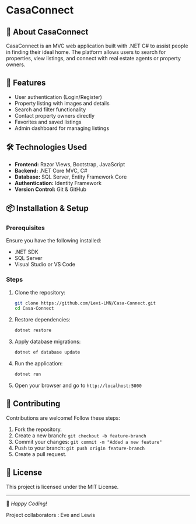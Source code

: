 ﻿# CasaConnect

## 🏡 About CasaConnect

CasaConnect is an MVC web application built with .NET C# to assist people in finding their ideal home. The platform allows users to search for properties, view listings, and connect with real estate agents or property owners.

## 🚀 Features

- User authentication (Login/Register)
- Property listing with images and details
- Search and filter functionality
- Contact property owners directly
- Favorites and saved listings
- Admin dashboard for managing listings

## 🛠️ Technologies Used

- **Frontend:** Razor Views, Bootstrap, JavaScript
- **Backend:** .NET Core MVC, C#
- **Database:** SQL Server, Entity Framework Core
- **Authentication:** Identity Framework
- **Version Control:** Git & GitHub

## 📦 Installation & Setup

### Prerequisites

Ensure you have the following installed:

- .NET SDK
- SQL Server
- Visual Studio or VS Code

### Steps

1. Clone the repository:
   ```sh
   git clone https://github.com/Levi-LMN/Casa-Connect.git
   cd Casa-Connect
   ```
2. Restore dependencies:
   ```sh
   dotnet restore
   ```
3. Apply database migrations:
   ```sh
   dotnet ef database update
   ```
4. Run the application:
   ```sh
   dotnet run
   ```
5. Open your browser and go to `http://localhost:5000`

## 🤝 Contributing

Contributions are welcome! Follow these steps:

1. Fork the repository.
2. Create a new branch: `git checkout -b feature-branch`
3. Commit your changes: `git commit -m "Added a new feature"`
4. Push to your branch: `git push origin feature-branch`
5. Create a pull request.

## 📄 License

This project is licensed under the MIT License.

---

🌟 *Happy Coding!*

Project collaborators : Eve and Lewis

